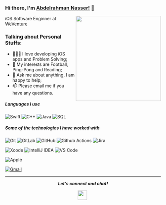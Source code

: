 
### Hi there, I'm [Abdelrahman Nasser!](https://Abdo-Nasser.github.io) 👋


<img src="https://drive.google.com/uc?export=view&id=1ZsDGpAdhfkNjNkQQ5OnigbchK7gyar0L" align="right" height="275" />
<p>iOS Software Enginner at <a href="https://www.linkedin.com/company/weventure-global/">WeVenture </a></br>
</p>

### Talking about Personal Stuffs:

- 👨🏽‍💻  I love developing iOS apps and Problem Solving;
- 🤔 My interests are Football, Ping-Pong and Reading;
- 💬 Ask me about anything, I am happy to help;
- 📫 Please email me if you have any questions.


##### Languages I use
![Swift](https://img.shields.io/badge/Swift-FA7343?style=flat-square&logo=Swift&logoColor=white)
![C++](https://img.shields.io/badge/-C++-000000?style=flat&logo=c%2B%2B)
![Java](https://img.shields.io/badge/-Java-000000?style=flat&logo=java)
![SQL](https://img.shields.io/badge/-SQL-000000?style=flat&logo=postgresql)

##### Some of the technologies I have worked with


![Git](https://img.shields.io/badge/-Git-%23F05032?style=flat-square&logo=git&logoColor=%23ffffff)
![GitLab](https://img.shields.io/badge/-GitLab-FCA121?style=flat-square&logo=gitlab)
![GitHub](https://img.shields.io/badge/-GitHub-181717?style=flat-square&logo=github)
![Github Actions](http://img.shields.io/badge/-Github%20Actions-2088FF?style=flat-square&logo=github-actions&logoColor=ffffff)
![Jira](https://img.shields.io/badge/-Jira-222222?style=flat&logo=jira-software&logoColor=white&logoColor=0052CC)

![Xcode](https://img.shields.io/badge/Xcode-1575F9?style=flat-square&logo=Xcode&logoColor=white)
![IntelliJ IDEA](http://img.shields.io/badge/-IntelliJ%20IDEA-000000?style=flat-square&logo=intellij-idea&logoColor=ffffff)
![VS Code](http://img.shields.io/badge/-VS%20Code-007ACC?style=flat-square&logo=visual-studio-code&logoColor=ffffff)

![Apple](https://img.shields.io/badge/iPhone_and_MacBook-999999?style=flat-square&logo=Apple&logoColor=white)

[![Gmail](https://img.shields.io/badge/-GMAIL-D14836?style=for-the-badge&logo=gmail&logoColor=white)](mailto:abdonasser1810@gmail.com)

<hr>
<p align="center">
  <i><b>Let's connect and chat!</b></i>
      
  <p align="center">
    <a href="https://www.linkedin.com/in/abdonasser18/" alt="Linkedin"><img src="https://www.flaticon.com/svg/static/icons/svg/145/145807.svg" height="30" width="30"></a>&nbsp;
  </p>
    <p align="center">
</p>
</p>
